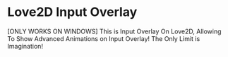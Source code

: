 # Love2D Input Overlay
[ONLY WORKS ON WINDOWS] This is Input Overlay On Love2D, Allowing To Show Advanced Animations on Input Overlay! The Only Limit is Imagination! 

